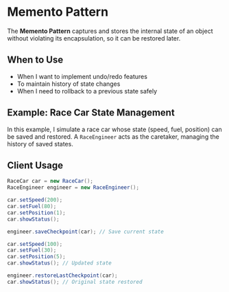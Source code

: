 # Memento Pattern

The **Memento Pattern** captures and stores the internal state of an object without violating its encapsulation, so it can be restored later.

## When to Use

- When I want to implement undo/redo features
- To maintain history of state changes
- When I need to rollback to a previous state safely

## Example: Race Car State Management

In this example, I simulate a race car whose state (speed, fuel, position) can be saved and restored. A `RaceEngineer` acts as the caretaker, managing the history of saved states.

## Client Usage

```java
RaceCar car = new RaceCar();
RaceEngineer engineer = new RaceEngineer();

car.setSpeed(200);
car.setFuel(80);
car.setPosition(1);
car.showStatus();

engineer.saveCheckpoint(car); // Save current state

car.setSpeed(100);
car.setFuel(30);
car.setPosition(5);
car.showStatus(); // Updated state

engineer.restoreLastCheckpoint(car);
car.showStatus(); // Original state restored
```
